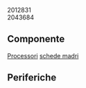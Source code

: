 2012831<br>
2043684

## Componente 
[Processori](componenti/processori.md)
[schede madri](componenti/schede_madri.md)

## Periferiche
